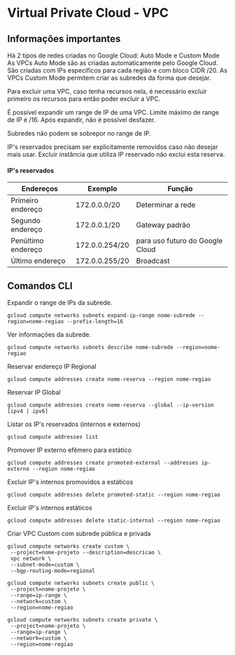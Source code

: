 # Virtual Private Cloud - VPC

## Informações importantes

Há 2 tipos de redes criadas no Google Cloud: Auto Mode e Custom Mode 
As VPCs Auto Mode são as criadas automaticamente pelo Google Cloud. São criadas com IPs específicos para cada região e com bloco CIDR /20. 
As VPCs Custom Mode permitem criar as subredes da forma que desejar.

Para excluir uma VPC, caso tenha recursos nela, é necessário excluir primeiro os recursos para então poder excluir a VPC.

É possível expandir um range de IP de uma VPC. Limite máximo de range de IP é /16.
Após expandir, não é possível desfazer.

Subredes não podem se sobrepor no range de IP.

IP's reservados precisam ser explicitamente removidos caso não desejar mais usar. Excluir instância que utiliza IP reservado não exclui esta reserva. 

#### IP's reservados

| Endereços   | Exemplo   | Função   |
|------------|------------|------------|
| Primeiro endereço | 172.0.0.0/20 | Determinar a rede |
| Segundo endereço | 172.0.0.1/20 | Gateway padrão |
| Penúltimo endereço | 172.0.0.254/20 | para uso futuro do Google Cloud |
| Último endereço | 172.0.0.255/20 | Broadcast |

## Comandos CLI

Expandir o range de IPs da subrede.
```
gcloud compute networks subnets expand-ip-range nome-subrede --region=nome-regiao --prefix-length=16
```

Ver informações da subrede.
```
gcloud compute networks subnets describe nome-subrede --region=nome-regiao
```

Reservar endereço IP Regional
```
gcloud compute addresses create nome-reserva --region nome-regiao
```

Reservar IP Global
```
gcloud compute addresses create nome-reserva --global --ip-version [ipv4 | ipv6]
```
Listar os IP's reservados (internos e externos)
```
gcloud compute addresses list
```

Promover IP externo efêmero para estático
```
gcloud compute addresses create promoted-external --addresses ip-externo --region nome-regiao
```

Excluir IP's internos promovidos a estáticos
```
gcloud compute addresses delete promoted-static --region nome-regiao
```

Excluir IP's internos estáticos
```
gcloud compute addresses delete static-internal --region nome-regiao
```

Criar VPC Custom com subrede pública e privada
```
gcloud compute networks create custom \
 --project=nome-projeto --description=descricao \
 vpc network \
 --subnet-mode=custom \ 
 --bgp-routing-mode=regional

gcloud compute networks subnets create public \
 --project=nome-projeto \
 --range=ip-range \
 --network=custom \
 --region=nome-regiao

gcloud compute networks subnets create private \
 --project=nome-projeto \
 --range=ip-range \
 --network=custom \
 --region=nome-regiao
```

